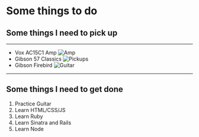 # Some things to do

## Some things I need to pick up
***
* Vox AC15C1 Amp
![Amp]()
* Gibson 57 Classics
![Pickups]()
* Gibson Firebird
![Guitar]()
***
## Some things I need to get done
1. Practice Guitar
2. Learn HTML/CSS/JS
3. Learn Ruby
4. Learn Sinatra and Rails
5. Learn Node
